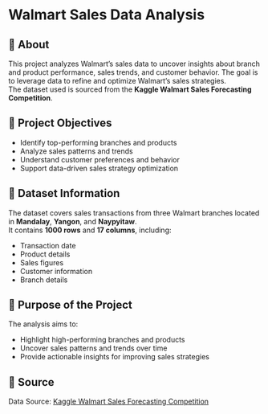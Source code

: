 # Walmart Sales Data Analysis

## 📌 About  
This project analyzes Walmart’s sales data to uncover insights about branch and product performance, sales trends, and customer behavior. The goal is to leverage data to refine and optimize Walmart’s sales strategies.  
The dataset used is sourced from the **Kaggle Walmart Sales Forecasting Competition**.

## 🎯 Project Objectives  
- Identify top-performing branches and products  
- Analyze sales patterns and trends  
- Understand customer preferences and behavior  
- Support data-driven sales strategy optimization  

## 📝 Dataset Information  
The dataset covers sales transactions from three Walmart branches located in **Mandalay**, **Yangon**, and **Naypyitaw**.  
It contains **1000 rows** and **17 columns**, including:  
- Transaction date  
- Product details  
- Sales figures  
- Customer information  
- Branch details  

## 🚀 Purpose of the Project  
The analysis aims to:  
- Highlight high-performing branches and products  
- Uncover sales patterns and trends over time  
- Provide actionable insights for improving sales strategies  

## 📂 Source  
Data Source: [Kaggle Walmart Sales Forecasting Competition](https://www.kaggle.com/competitions/walmart-recruiting-store-sales-forecasting)




